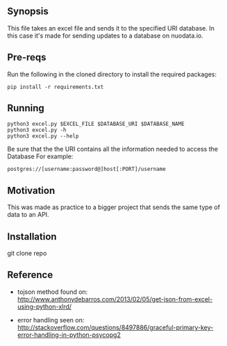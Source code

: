 ## Synopsis
This file takes an excel file and sends it to the specified URI database. In this case it's made for sending updates to a database on nuodata.io.

## Pre-reqs
Run the following in the cloned directory to install the required packages:
```
pip install -r requirements.txt
```

## Running
```
python3 excel.py $EXCEL_FILE $DATABASE_URI $DATABASE_NAME
python3 excel.py -h
python3 excel.py --help
```
Be sure that the the URI contains all the information needed to access the Database
For example:
```
postgres://[username:password@]host[:PORT]/username
```

## Motivation
This was made as practice to a bigger project that sends the same type of data to an API.

## Installation
git clone repo

## Reference
- tojson method found on: http://www.anthonydebarros.com/2013/02/05/get-json-from-excel-using-python-xlrd/

- error handling seen on: http://stackoverflow.com/questions/8497886/graceful-primary-key-error-handling-in-python-psycopg2
